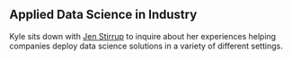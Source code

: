 ## Applied Data Science in Industry

 Kyle sits down with <a href="https://jenstirrup.com/">Jen Stirrup</a> to inquire about her experiences helping companies deploy data science solutions in a variety of different settings.

